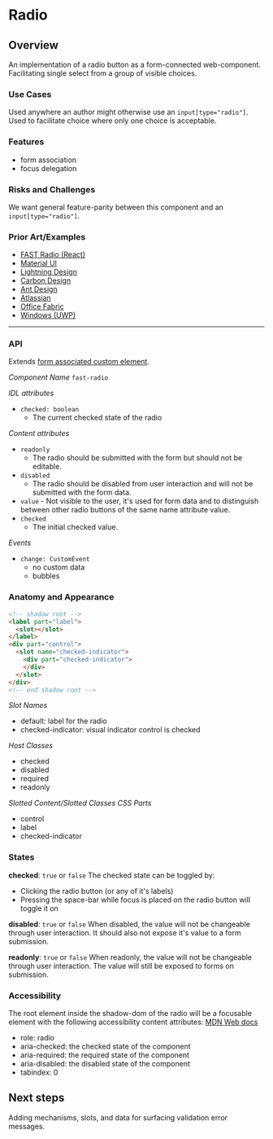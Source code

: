# Radio

## Overview
An implementation of a radio button as a form-connected web-component. Facilitating single select from a group of visible choices.

### Use Cases
Used anywhere an author might otherwise use an `input[type="radio"]`. Used to facilitate choice where only one choice is acceptable.
  
### Features
- form association
- focus delegation

### Risks and Challenges
We want general feature-parity between this component and an `input[type="radio"]`.

### Prior Art/Examples
- [FAST Radio (React)](https://www.npmjs.com/package/@microsoft/fast-components-react-msft)
- [Material UI](https://material-ui.com/components/radio-buttons/)
- [Lightning Design](https://www.lightningdesignsystem.com/components/radio-group/)
- [Carbon Design](https://www.carbondesignsystem.com/components/radio-button/code)
- [Ant Design](https://ant.design/components/radio/)
- [Atlassian](https://atlaskit.atlassian.com/packages/core/radio)
- [Office Fabric](https://developer.microsoft.com/en-us/fluentui#/controls/web/choicegroup)
- [Windows (UWP)](https://docs.microsoft.com/en-us/windows/uwp/design/controls-and-patterns/radio-button)
---

### API
Extends [form associated custom element](../form-associated/form-associated-custom-element.md).

*Component Name*
`fast-radio`

*IDL attributes*
- `checked: boolean`
  - The current checked state of the radio

*Content attributes*
- `readonly`
  - The radio should be submitted with the form but should not be editable.
- `disabled`
  - The radio should be disabled from user interaction and will not be submitted with the form data.
- `value` - Not visible to the user, it's used for form data and to distinguish between other radio buttons of the same name attribute value.
- `checked`
  - The initial checked value. 
  
*Events*
- `change: CustomEvent`
  - no custom data
  - bubbles

### Anatomy and Appearance

```HTML
<!-- shadow root -->
<label part="label">
  <slot></slot>
</label>
<div part="control">
  <slot name="checked-indicator">
    <div part="checked-indicator">
    </div>
  </slot>
</div>
<!-- end shadow root -->
```

*Slot Names*
- default: label for the radio
- checked-indicator: visual indicator control is checked

*Host Classes*
- checked
- disabled
- required
- readonly

*Slotted Content/Slotted Classes*
*CSS Parts*
- control
- label
- checked-indicator

### States
**checked**: `true` or `false`
The checked state can be toggled by:
- Clicking the radio button (or any of it's labels)
- Pressing the space-bar while focus is placed on the radio button will toggle it on

**disabled**: `true` or `false`
When disabled, the value will not be changeable through user interaction. It should also not expose it's value to a form submission.

**readonly**: `true` or `false`
When readonly, the value will not be changeable through user interaction. The value will still be exposed to forms on submission.

### Accessibility
The root element inside the shadow-dom of the radio will be a focusable element with the following accessibility content attributes:
[MDN Web docs](https://developer.mozilla.org/en-US/docs/Web/Accessibility/ARIA/ARIA_Techniques/Using_the_radio_role)
- role: radio
- aria-checked: the checked state of the component
- aria-required: the required state of the component
- aria-disabled: the disabled state of the component
- tabindex: 0

## Next steps
Adding mechanisms, slots, and data for surfacing validation error messages.